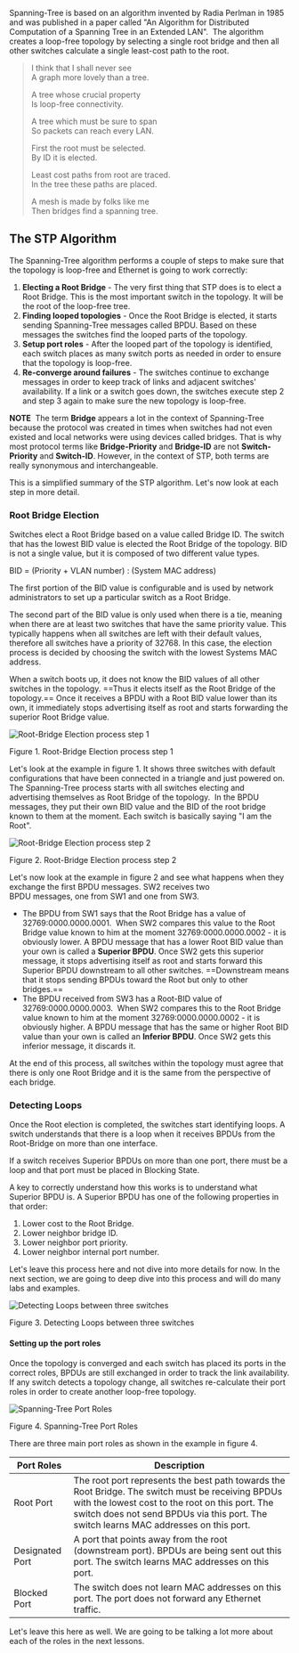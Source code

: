 Spanning-Tree is based on an algorithm invented by Radia Perlman in 1985 and was published in a paper called "An Algorithm for Distributed Computation of a Spanning Tree in an Extended LAN".  The algorithm creates a loop-free topology by selecting a single root bridge and then all other switches calculate a single least-cost path to the root.

> I think that I shall never see  
> A graph more lovely than a tree.
> 
>   
> A tree whose crucial property  
> Is loop-free connectivity.
> 
>   
> A tree which must be sure to span  
> So packets can reach every LAN.
> 
>   
> First the root must be selected.  
> By ID it is elected.
> 
>   
> Least cost paths from root are traced.  
> In the tree these paths are placed.
> 
>   
> A mesh is made by folks like me  
> Then bridges find a spanning tree.

## The STP Algorithm

The Spanning-Tree algorithm performs a couple of steps to make sure that the topology is loop-free and Ethernet is going to work correctly:

1. **Electing a Root Bridge** - The very first thing that STP does is to elect a Root Bridge. This is the most important switch in the topology. It will be the root of the loop-free tree.
2. **Finding looped topologies** - Once the Root Bridge is elected, it starts sending Spanning-Tree messages called BPDU. Based on these messages the switches find the looped parts of the topology.
3. **Setup port roles** - After the looped part of the topology is identified, each switch places as many switch ports as needed in order to ensure that the topology is loop-free.
4. **Re-converge around failures** - The switches continue to exchange messages in order to keep track of links and adjacent switches' availability. If a link or a switch goes down, the switches execute step 2 and step 3 again to make sure the new topology is loop-free.

**NOTE**  The term **Bridge** appears a lot in the context of Spanning-Tree because the protocol was created in times when switches had not even existed and local networks were using devices called bridges. That is why most protocol terms like **Bridge-Priority** and **Bridge-ID** are not **Switch-Priority** and **Switch-ID**. However, in the context of STP, both terms are really synonymous and interchangeable.

This is a simplified summary of the STP algorithm. Let's now look at each step in more detail. 

### Root Bridge Election

Switches elect a Root Bridge based on a value called Bridge ID. The switch that has the lowest BID value is elected the Root Bridge of the topology. BID is not a single value, but it is composed of two different value types.

BID = (Priority + VLAN number) : (System MAC address)

The first portion of the BID value is configurable and is used by network administrators to set up a particular switch as a Root Bridge.

The second part of the BID value is only used when there is a tie, meaning when there are at least two switches that have the same priority value. This typically happens when all switches are left with their default values, therefore all switches have a priority of 32768. In this case, the election process is decided by choosing the switch with the lowest Systems MAC address. 

When a switch boots up, it does not know the BID values of all other switches in the topology. ==Thus it elects itself as the Root Bridge of the topology.== Once it receives a BPDU with a Root BID value lower than its own, it immediately stops advertising itself as root and starts forwarding the superior Root Bridge value. 

![Root-Bridge Election process step 1](https://www.networkacademy.io/sites/default/files/inline-images/root-bridge-election-process-step-1.svg)

Figure 1. Root-Bridge Election process step 1

Let's look at the example in figure 1. It shows three switches with default configurations that have been connected in a triangle and just powered on. The Spanning-Tree process starts with all switches electing and advertising themselves as Root Bridge of the topology.  In the BPDU messages, they put their own BID value and the BID of the root bridge known to them at the moment. Each switch is basically saying "I am the Root".

![Root-Bridge Election process step 2](https://www.networkacademy.io/sites/default/files/inline-images/root-bridge-election-process-step-2.svg)

Figure 2. Root-Bridge Election process step 2

Let's now look at the example in figure 2 and see what happens when they exchange the first BPDU messages. SW2 receives two BPDU messages, one from SW1 and one from SW3.

- The BPDU from SW1 says that the Root Bridge has a value of 32769:0000.0000.0001.  When SW2 compares this value to the Root Bridge value known to him at the moment 32769:0000.0000.0002 - it is obviously lower. A BPDU message that has a lower Root BID value than your own is called a **Superior BPDU**. Once SW2 gets this superior message, it stops advertising itself as root and starts forward this Superior BPDU downstream to all other switches. ==Downstream means that it stops sending BPDUs toward the Root but only to other bridges.==
- The BPDU received from SW3 has a Root-BID value of 32769:0000.0000.0003.  When SW2 compares this to the Root Bridge value known to him at the moment 32769:0000.0000.0002 - it is obviously higher. A BPDU message that has the same or higher Root BID value than your own is called an **Inferior BPDU**. Once SW2 gets this inferior message, it discards it.

At the end of this process, all switches within the topology must agree that there is only one Root Bridge and it is the same from the perspective of each bridge.

### Detecting Loops

Once the Root election is completed, the switches start identifying loops. A switch understands that there is a loop when it receives BPDUs from the Root-Bridge on more than one interface.  

If a switch receives Superior BPDUs on more than one port, there must be a loop and that port must be placed in Blocking State.

A key to correctly understand how this works is to understand what Superior BPDU is. A Superior BPDU has one of the following properties in that order:

1. Lower cost to the Root Bridge.
2. Lower neighbor bridge ID.
3. Lower neighbor port priority.
4. Lower neighbor internal port number.

Let's leave this process here and not dive into more details for now. In the next section, we are going to deep dive into this process and will do many labs and examples.

![Detecting Loops between three switches](https://www.networkacademy.io/sites/default/files/inline-images/spanning-tree-detecting-loops-example-2_0.svg)

Figure 3. Detecting Loops between three switches

#### Setting up the port roles

Once the topology is converged and each switch has placed its ports in the correct roles, BPDUs are still exchanged in order to track the link availability. If any switch detects a topology change, all switches re-calculate their port roles in order to create another loop-free topology.

![Spanning-Tree Port Roles](https://www.networkacademy.io/sites/default/files/inline-images/spanning-tree-port-roles.svg)

Figure 4. Spanning-Tree Port Roles

There are three main port roles as shown in the example in figure 4.

| Port Roles | Description |
| --- | --- |
| Root Port | The root port represents the best path towards the Root Bridge. The switch must be receiving BPDUs with the lowest cost to the root on this port.  The switch does not send BPDUs via this port.  The switch learns MAC addresses on this port. |
| Designated Port | A port that points away from the root (downstream port).  BPDUs are being sent out this port.  The switch learns MAC addresses on this port. |
| Blocked Port | The switch does not learn MAC addresses on this port. The port does not forward any Ethernet traffic. |

Let's leave this here as well. We are going to be talking a lot more about each of the roles in the next lessons.
